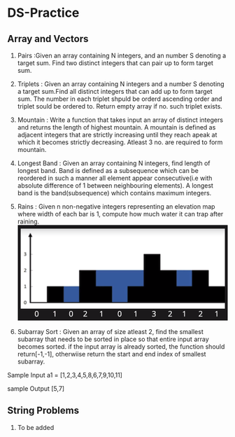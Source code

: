 # DS-Practice

## Array and Vectors
1. Pairs :Given an array containing N integers, and an number S denoting a target sum. Find two distinct integers that can pair up to form target sum. 

2. Triplets : Given an array containing N integers and a number S denoting a target sum.Find all distinct integers that can add up to form target sum. The number in each triplet shpuld be orderd ascending order and triplet sould be ordered 
to. Return empty array if no. such triplet exists.

3. Mountain : Write a function that takes input an array of distinct integers and returns the length of highest mountain. A mountain is defined as adjacent integers that are strictly increasing until they reach apeak at which it becomes strictly decreasing. Atleast 3 no. are required to form mountain.

4. Longest Band : Given an array containing N integers, find length of longest band. Band is defined as a subsequence which can be reordered in such a manner all element appear consecutive(i.e with absolute difference of 1 between neighbouring elements). A longest band is the band(subsequence) which contains maximum integers.

5. Rains : Given n non-negative integers representing an elevation map where width of each bar is 1, compute how much water it can trap after raining. 
          ![](./images/rains.png)
6. Subarray Sort : Given an array of size atleast 2, find the smallest subarray that needs to be sorted in place so that entire input array becomes sorted.
if the input array is already sorted, the function should return[-1,-1], otherwiise return the start and end index of smallest subarray.

Sample Input 
a1 = [1,2,3,4,5,8,6,7,9,10,11]

sample Output 
[5,7]

## String Problems

1. To be added 